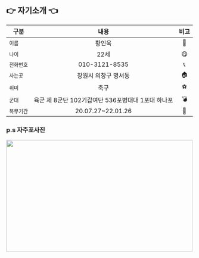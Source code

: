 ## :point_right: 자기소개 :point_left:
| 구분 | 내용 | 비고 |
|---|:---:|:---:|
| `이름` | 황인욱 | :man: |
| `나이` | 22세 | :yum: |
| `전화번호` | 010-3121-8535 | :telephone_receiver: |
| `사는곳` | 창원시 의창구 명서동 | :house: |
| `취미` | 축구 | :soccer: |
| `군대` | 육군 제 8군단 102기갑여단 536포병대대 1포대 하나포 | :bomb: |
| `복무기간` | 20.07.27~22.01.26 | :gun: |

### p.s 자주포사진
<img src="https://search.pstatic.net/common/?src=http%3A%2F%2Fblogfiles.naver.net%2FMjAyMTAzMjZfMTI3%2FMDAxNjE2Njg0NjI4OTYx.0DvAqT3yuWvBJ9_t_SNz_yYzwFHzn_7cjjxLXQT3oKsg.XLpf0V-fdJ_2QlwdRJDv2KBJembVR6aTVaSQcHWautIg.PNG.mbc2806%2Fimage.png&type=sc960_832" width="500" height="300">
